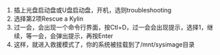

1. 插上光盘启动盘或U盘启动盘，开机，选则troubleshooting
2. 选择第2项Rescue a Kylin
3. 过一会，会出现一个命令行界面，按Ctl+D，过一会会出现提示，选择1，继续，等一会，会弹出提示，再按Enter
4. 这样，就进入救援模式了，你的系统被挂载到了/mnt/sysimage目录